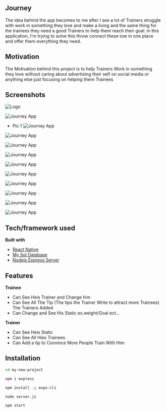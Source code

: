 ## Journey
The idea behind the app becomes to me after I see a lot of  Trainers struggle with work in something they love and make a living and the same thing for the trainees they need a good Trainers to help them reach their goal. in this application, I'm trying to solve this throw connect these tow in one place and offer them everything they need.

## Motivation
The Motivation behind this project is to help Trainers Work in something they love without caring about advertising their self on social media or anything else just focusing on helping there Trainees  


## Screenshots

![Logo](https://i.ibb.co/6B7c1wN/88.png)

![Journey App](https://i.ibb.co/ZcY1yb1/Untitled-1.png|width=100)
- Pic 1
![Journey App](https://i.ibb.co/j3hjvp3/Untitled-2.png)

![Journey App](https://i.ibb.co/82jXQ9c/Untitled-3.png)

![Journey App](https://i.ibb.co/8DKX336/Untitled-4.png)

![Journey App](https://i.ibb.co/Y3v2SwK/Untitled-5.png)

![Journey App](https://i.ibb.co/84pv4d5/Untitled-6.png)

![Journey App](https://i.ibb.co/hdx9s0w/Untitled-7.png)

![Journey App](https://i.ibb.co/RN23Pjv/Untitled-8.png)

![Journey App](https://i.ibb.co/HVbCWbp/Untitled-9.png)

![Journey App](https://i.ibb.co/cLFgZgk/Untitled-10.png)

![Journey App](https://i.ibb.co/DR2bcdR/Untitled-11.png)


## Tech/framework used


<b>Built with</b>
- [React Native](https://facebook.github.io/react-native/docs/getting-started)
- [My Sql Database](https://dev.mysql.com/doc/)
- [Nodejs Express Server](https://expressjs.com/en/api.html)

## Features

<b>Trainee</b>
- Can See Heis Trainer and Change him
- Can See All The Tip (The tips the Trainer Write to attract more Trainees) The Trainers Added
- Can Change and See His Static ex.weight/Goal ect...

<b>Trainer</b>
- Can See Heis Static
- Can See All Hies Trainees
- Can Add a tip to Convince More People Train With Him

## Installation
```bash
cd my-new-project
```
```bash
npm i express
```
```bash
npm install -g expo-cli
```
```bash
node server.js
```

```bash
npm start
```
 

